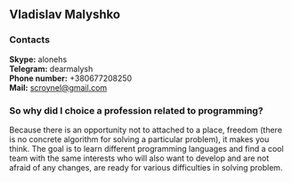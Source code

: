 ## Vladislav Malyshko

### Contacts ###

**Skype:** alonehs   
**Telegram:** dearmalysh   
**Phone number:** +380677208250   
**Mail:** scroynel@gmail.com

### **So why did I choice a profession related to programming?** ###

Because there is an opportunity not to attached to a place, freedom (there is no concrete algorithm for solving a particular problem), it makes you think. The goal is to learn different programming languages and find a cool team with the same interests who will also want to develop and are not afraid of any changes, are ready for various difficulties in solving problem.
